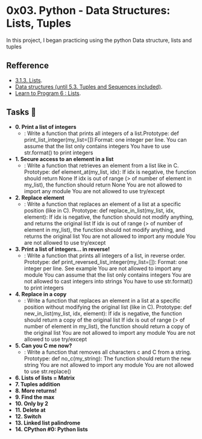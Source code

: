 # 0x03. Python - Data Structures: Lists, Tuples
In this project, I began practicing using the python Data structure, lists and tuples

## Refference
* [3.1.3. Lists](https://docs.python.org/3/tutorial/introduction.html#lists).
* [Data structures (until 5.3. Tuples and Sequences included)](https://docs.python.org/3/tutorial/datastructures.html).
* [Learn to Program 6 : Lists](https://www.youtube.com/watch?v=A1HUzrvS-Pw).

## Tasks :page_with_curl:

* **0. Print a list of integers**
  * [](): Write a function that prints all integers of a list.Prototype: def print_list_integer(my_list=[]):Format: one integer per line.
  You can assume that the list only contains integers You have to use str.format() to print integers
* **1. Secure access to an element in a list**
  * [](): Write a function that retrieves an element from a list like in C. Prototype: def element_at(my_list, idx):
        If idx is negative, the function should return None
        If idx is out of range (> of number of element in my_list), the function should return None
        You are not allowed to import any module
        You are not allowed to use try/except
* **2. Replace element**
  * [](): Write a function that replaces an element of a list at a specific position (like in C).
  Prototype: def replace_in_list(my_list, idx, element):
  If idx is negative, the function should not modify anything, and returns the original list
  If idx is out of range (> of number of element in my_list), the function should not modify anything, and returns the original list
  You are not allowed to import any module
  You are not allowed to use try/except
* **3. Print a list of integers... in reverse!**
  * [](): Write a function that prints all integers of a list, in reverse order.
  Prototype: def print_reversed_list_integer(my_list=[]):
  Format: one integer per line. See example
  You are not allowed to import any module
  You can assume that the list only contains integers
  You are not allowed to cast integers into strings
  You have to use str.format() to print integers
* **4. Replace in a copy**
  * [](): Write a function that replaces an element in a list at a specific position without modifying the original list (like in C).
  Prototype: def new_in_list(my_list, idx, element):
  If idx is negative, the function should return a copy of the original list
  If idx is out of range (> of number of element in my_list), the function should return a copy of the original list
  You are not allowed to import any module
  You are not allowed to use try/except
* **5. Can you C me now?**
  * [](): Write a function that removes all characters c and C from a string.
    Prototype: def no_c(my_string):
    The function should return the new string
    You are not allowed to import any module
    You are not allowed to use str.replace()
* **6. Lists of lists = Matrix**
* **7. Tuples addition**
* **8. More returns!**
* **9. Find the max**
* **10. Only by 2**
* **11. Delete at**
* **12. Switch**
* **13. Linked list palindrome**
* **14. CPython #0: Python lists**

